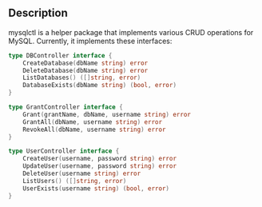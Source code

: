 ## Description
mysqlctl is a helper package that implements various CRUD operations for MySQL.
Currently, it implements these interfaces:
```go
type DBController interface {
	CreateDatabase(dbName string) error
	DeleteDatabase(dbName string) error
	ListDatabases() ([]string, error)
	DatabaseExists(dbName string) (bool, error)
}

type GrantController interface {
	Grant(grantName, dbName, username string) error
	GrantAll(dbName, username string) error
	RevokeAll(dbName, username string) error
}

type UserController interface {
	CreateUser(username, password string) error
	UpdateUser(username, password string) error
	DeleteUser(username string) error
	ListUsers() ([]string, error)
	UserExists(username string) (bool, error)
}
```
